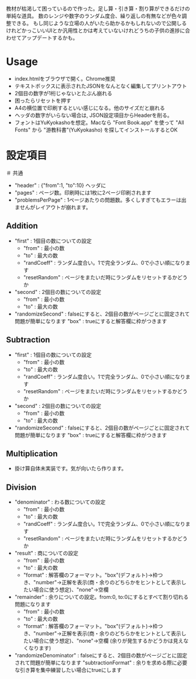 教材が枯渇して困っているので作った。足し算・引き算・割り算ができるだけの単純な道具。
数のレンジや数字のランダム度合、繰り返しの有無などが色々調整できる。
もし同じような立場の人がいたら助かるかもしれないので公開しるけれどかっこいいUIとか汎用性とかは考えていないけれどうちの子供の進捗に合わせてアップデートするかも。

# Usage

* index.htmlをブラウザで開く。Chrome推奨
* テキストボックスに表示されたJSONをなんとなく編集してプリントアウト
* 2個目の数字が1桁じゃないとたぶん崩れる
* 困ったらリセットを押す
* A4の横位置で印刷するといい感じになる。他のサイズだと崩れる
* ヘッダの数字がいらない場合は, JSON設定項目からHeaderを削る。
* フォントはYuKyokashoを想定。Macなら "Font Book.app" を使って "All Fonts" から "游教科書"(YuKyokasho) を探してインストールするとOK

# 設定項目

＃ 共通
* "header" : {"from":1, "to":10} ヘッダに
* "pages" : ページ数。印刷時には1枚に2ページ印刷されます
* "problemsPerPage" : 1ページあたりの問題数。多くしすぎてもエラーは出ませんがレイアウトが崩れます。

## Addition
* "first" : 1個目の数についての設定
  * "from" : 最小の数
  * "to" : 最大の数
  * "randCoeff" : ランダム度合い。1で完全ランダム、0で小さい順になります
  * "resetRandom" : ページをまたいだ時にランダムをリセットするかどうか
* "second" : 2個目の数についての設定
  * "from" : 最小の数
  * "to" : 最大の数
* "randomizeSecond" : falseにすると、2個目の数がページごとに固定されて問題が簡単になります
  "box" : trueにすると解答欄に枠がつきます
  
## Subtraction
* "first" : 1個目の数についての設定
  * "from" : 最小の数
  * "to" : 最大の数
  * "randCoeff" : ランダム度合い。1で完全ランダム、0で小さい順になります
  * "resetRandom" : ページをまたいだ時にランダムをリセットするかどうか
* "second" : 2個目の数についての設定
  * "from" : 最小の数
  * "to" : 最大の数
* "randomizeSecond" : falseにすると、2個目の数がページごとに固定されて問題が簡単になります
  "box" : trueにすると解答欄に枠がつきます
## Multiplication
* 掛け算自体未実装です。気が向いたら作ります。

## Division
* "denominator" : わる数についての設定
  * "from" : 最小の数
  * "to" : 最大の数
  * "randCoeff" : ランダム度合い。1で完全ランダム、0で小さい順になります
  * "resetRandom" : ページをまたいだ時にランダムをリセットするかどうか
* "result" : 商についての設定
  * "from" : 最小の数
  * "to" : 最大の数
  * "format" : 解答欄のフォーマット。"box"(デフォルト)→枠つき、"number"→正解を表示(商・余りのどちらかをヒントとして表示したい場合に使う想定)、"none"→空欄
* "remainder" : 余りについての設定。from:0, to:0にするとすべて割り切れる問題になります
  * "from" : 最小の数
  * "to" : 最大の数
  * "format" : 解答欄のフォーマット。"box"(デフォルト)→枠つき、"number"→正解を表示(商・余りのどちらかをヒントとして表示したい場合に使う想定)、"none"→空欄 (余りが発生するかどうかは見えなくなります)
* "randomizeDenominator" : falseにすると、2個目の数がページごとに固定されて問題が簡単になります
  "subtractionFormat" : 余りを求める際に必要な引き算を集中練習したい場合にtrueにします